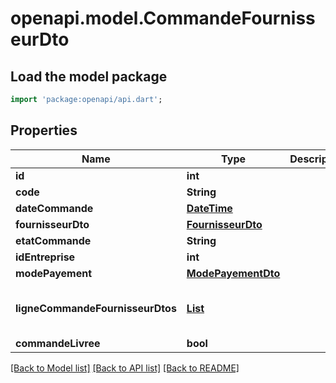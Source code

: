 # openapi.model.CommandeFournisseurDto

## Load the model package
```dart
import 'package:openapi/api.dart';
```

## Properties
Name | Type | Description | Notes
------------ | ------------- | ------------- | -------------
**id** | **int** |  | [optional] 
**code** | **String** |  | [optional] 
**dateCommande** | [**DateTime**](DateTime.md) |  | [optional] 
**fournisseurDto** | [**FournisseurDto**](FournisseurDto.md) |  | [optional] 
**etatCommande** | **String** |  | [optional] 
**idEntreprise** | **int** |  | [optional] 
**modePayement** | [**ModePayementDto**](ModePayementDto.md) |  | [optional] 
**ligneCommandeFournisseurDtos** | [**List<LigneCommandeFournisseurDto>**](LigneCommandeFournisseurDto.md) |  | [optional] [default to const []]
**commandeLivree** | **bool** |  | [optional] 

[[Back to Model list]](../README.md#documentation-for-models) [[Back to API list]](../README.md#documentation-for-api-endpoints) [[Back to README]](../README.md)



